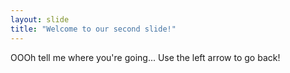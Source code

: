 ```yaml
---
layout: slide
title: "Welcome to our second slide!"
---
```

OOOh tell me where you're going...
Use the left arrow to go back!
